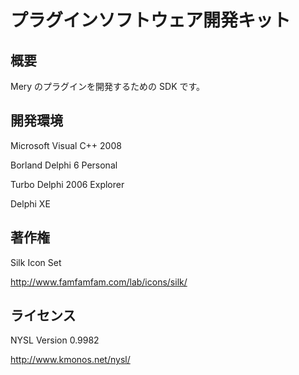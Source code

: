 プラグインソフトウェア開発キット
================================

概要
----
Mery のプラグインを開発するための SDK です。

開発環境
--------
Microsoft Visual C++ 2008

Borland Delphi 6 Personal

Turbo Delphi 2006 Explorer

Delphi XE

著作権
------
Silk Icon Set

http://www.famfamfam.com/lab/icons/silk/

ライセンス
----------
NYSL Version 0.9982

http://www.kmonos.net/nysl/
